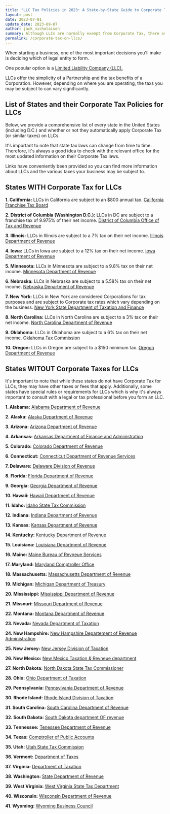 ```yaml
---
title: "LLC Tax Policies in 2023: A State-by-State Guide to Corporate Tax"
layout: post
date: 2023-07-01
update_date: 2023-09-07
author: jack_nicholaisen
summary: Although LLCs are normally exempt from Corporate Tax, there are currently TEN states where Limited Liability Companies are subject to Corporate Tax.
permalink: /corporate-tax-on-llcs/
---
```


When starting a business, one of the most important decisions you'll make is deciding which of legal entity to form. 

One popular option is a [Limited Liability Company (LLC).](https://www.businessinitiative.org/multi-member-llc/registration/) 

LLCs offer the simplicity of a Partnership and the tax benefits of a Corporation. However, depending on where you are operating, the taxs you may be subject to can vary significantly. 

## List of States and their Corporate Tax Policies for LLCs

Below, we provide a comprehensive list of every state in the United States (including D.C.) and whether or not they automatically apply Corporate Tax (or similar taxes) on LLCs. 

It's important to note that state tax laws can change from time to time. Therefore, it's always a good idea to check with the relevant office for the most updated information on their Corporate Tax laws. 

Links have conveniently been provided so you can find more information about LLCs and the various taxes your business may be subject to.

## States WITH Corporate Tax for LLCs

**1. California:** LLCs in California are subject to an $800 annual tax. [California Franchise Tax Board](https://www.ftb.ca.gov/)

**2. District of Columbia (Washington D.C.):** LLCs in DC are subject to a franchise tax of 9.975% of their net income. [District of Columbia Office of Tax and Revenue](https://otr.cfo.dc.gov/)

**3.  Illinois:** LLCs in Illinois are subject to a 7% tax on their net income. [Illinois Department of Revenue](https://www2.illinois.gov/rev/Pages/default.aspx)

**4.  Iowa:** LLCs in Iowa are subject to a 12% tax on their net income. [Iowa Department of Revenue](https://tax.iowa.gov/)

**5.  Minnesota:** LLCs in Minnesota are subject to a 9.8% tax on their net income. [Minnesota Department of Revenue](https://www.revenue.state.mn.us/)

**6.  Nebraska:** LLCs in Nebraska are subject to a 5.58% tax on their net income. [Nebraska Department of Revenue](http://www.revenue.nebraska.gov/)

**7.  New York:** LLCs in New York are considered Corporations for tax purposes and are subject to Corporate tax rates which vary depending on the business. [New York State Department of Taxation and Finance](https://www.tax.ny.gov/)

**8.  North Carolina:** LLCs in North Carolina are subject to a 3% tax on their net income. [North Carolina Department of Revenue](https://www.ncdor.gov/)

**9.  Oklahoma:** LLCs in Oklahoma are subject to a 6% tax on their net income. [Oklahoma Tax Commission](https://oklahoma.gov/tax.html)

**10. Oregon:** LLCs in Oregon are subject to a \$150 minimum tax. [Oregon Department of Revenue](https://www.oregon.gov/DOR/Pages/index.aspx)

## States WITOUT Corporate Taxes for LLCs

It's important to note that while these states do not have Corporate Tax for LLCs, they may have other taxes or fees that apply. Additionally, some states have special rules or requirements for LLCs which is why it's always important to consult with a legal or tax professional before you form an LLC.

**1.  Alabama:** [Alabama Department of Revenue](https://revenue.alabama.gov/)

**2.  Alaska:** [Alaska Department of Revenue](http://tax.alaska.gov/)

**3.  Arizona:** [Arizona Department of Revenue](https://azdor.gov/)

**4.  Arkansas:** [Arkansas Department of Finance and Administration](https://www.dfa.arkansas.gov/income-tax/)

**5.  Colorado:** [Colorado Department of Revenue](https://tax.colorado.gov/)

**6.  Connecticut:** [Connecticut Department of Revenue Services](https://portal.ct.gov/drs)

**7.  Delaware:** [Delaware Division of Revenue](https://revenue.delaware.gov/)

**8.  Florida:** [Florida Department of Revenue](http://floridarevenue.com/Pages/default.aspx)

**9.  Georgia:** [Georgia Department of Revenue](https://dor.georgia.gov/)

**10. Hawaii:** [Hawaii Department of Revenue](https://tax.hawaii.gov/)

**11. Idaho:** [Idaho State Tax Commission](https://tax.idaho.gov/)

**12. Indiana:** [Indiana Department of Revenue](https://in.gov/dor)

**13. Kansas:** [Kansas Department of Revenue](https://ksrevenue.org )

**14. Kentucky:** [Kentucky Department of Revenue](https://revenue.ky.gov/Pages/index.aspx)

**15. Louisiana:** [Louisiana Department of Revenue](https://revenue.louisiana.gov/)

**16. Maine:** [Maine Bureau of Revneue Services ](https://www.maine.gov/revenue/taxes)

**17. Maryland:** [Maryland Comptroller Office](https://www.marylandtaxes.gov/)

**18. Massachusetts:** [Massachusetts Department of Revenue](https://www.mass.gov/topics/taxes)

**19. Michigan:** [Michigan Department of Treasury ](https://www.michigan.gov/taxes)

**20. Mississippi:** [Mississippi Department of Revenue](https://www.dor.ms.gov/)

**21. Missouri:** [Missouri Department of Revenue](https://dor.mo.gov/)

**22. Montana:** [Montana Department of Revenue](https://mtrevenue.gov/taxes/)

**23. Nevada:** [Nevada Department of Taxation](https://www.tax.nv.gov/#content)

**24. New Hampshire:** [New Hampshire Departement of Revenue Administration](https://www.revenue.nh.gov/)

**25. New Jersey:** [New Jersey Division of Taxation](https://www.state.nj.us/treasury/taxation/)

**26. New Mexico:** [New Mexico Taxation & Revneue department](https://www.tax.newmexico.gov/)

**27. North Dakota:** [North Dakota State Tax Commissioner](https://www.tax.nd.gov/)

**28. Ohio:** [Ohio Department of Taxation](https://tax.ohio.gov/home)

**29. Pennsylvania:** [Pennsylvania Department of Revenue](https://www.revenue.pa.gov/Pages/default.aspx)

**30. Rhode Island:** [Rhode Island Division of Taxation](https://tax.ri.gov/)

**31. South Carolina:** [South Carolina Department of Revenue](https://sc.gov/residents/taxes)

**32. South Dakota:** [South Dakota department OF revenue](https://dor.sd.gov/businesses/taxes/)

**33. Tennessee:** [Tenessee Department of Revenue](https://www.tn.gov/revenue.html)

**34. Texas:** [Comptroller of Public Accounts](https://comptroller.texas.gov/)

**35. Utah:** [Utah State Tax Commission](https://tax.utah.gov/)

**36. Vermont:** [Department of Taxes](https://tax.vermont.gov/)

**37. Virginia:** [Department of Taxation](https://www.tax.virginia.gov/)

**38. Washington:** [State Department of Revenue](https://dor.wa.gov/)

**39. West Virginia:** [West Virginia State Tax Department](https://tax.wv.gov/Pages/default.aspx)

**40. Wisconsin:** [Wisconsin Department of Revenue](hhttps://www.revenue.wi.gov/pages/home.aspx)

**41. Wyoming:** [Wyoming Business Council](https://wyomingbusiness.org/)

